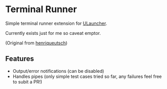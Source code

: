 # Terminal Runner

Simple terminal runner extension for [ULauncher](https://ulauncher.io/).

Currently exists just for me so caveat emptor.

(Original from [henriqueutsch](https://github.com/henriqueutsch/exec-terminal))

## Features

- Output/error notifications (can be disabled)
- Handles pipes (only simple test cases tried so far, any failures feel free to subit a PR!)
